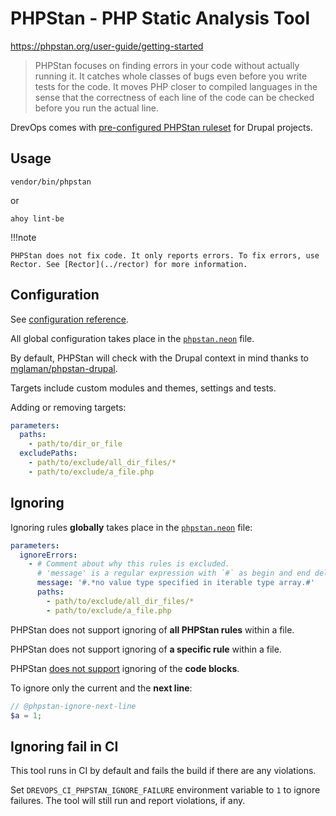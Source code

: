 # PHPStan - PHP Static Analysis Tool

https://phpstan.org/user-guide/getting-started

> PHPStan focuses on finding errors in your code without actually running it. It
> catches whole classes of bugs even before you write tests for the code. It
> moves
> PHP closer to compiled languages in the sense that the correctness of each
> line
> of the code can be checked before you run the actual line.

DrevOps comes with [pre-configured PHPStan ruleset](../../../../phpstan.neon)
for
Drupal projects.

## Usage

```shell
vendor/bin/phpstan
```

or

```shell
ahoy lint-be
```

!!!note

    PHPStan does not fix code. It only reports errors. To fix errors, use
    Rector. See [Rector](../rector) for more information.

## Configuration

See [configuration reference](https://phpstan.org/config-reference).

All global configuration takes place in
the [`phpstan.neon`](../../../../phpstan.neon)
file.

By default, PHPStan will check with the Drupal context in mind thanks to
[mglaman/phpstan-drupal](https://github.com/mglaman/phpstan-drupal).

Targets include custom modules and themes, settings and tests.

Adding or removing targets:

```yaml
parameters:
  paths:
    - path/to/dir_or_file
  excludePaths:
    - path/to/exclude/all_dir_files/*
    - path/to/exclude/a_file.php
```

## Ignoring

Ignoring rules **globally** takes place in
the [`phpstan.neon`](../../../../phpstan.neon) file:

```yaml
parameters:
  ignoreErrors:
    - # Comment about why this rules is excluded.
      # 'message' is a regular expression with `#` as begin and end delimiters.
      message: '#.*no value type specified in iterable type array.#'
      paths:
        - path/to/exclude/all_dir_files/*
        - path/to/exclude/a_file.php
```

PHPStan does not support ignoring of **all PHPStan rules** within a file.

PHPStan does not support ignoring of **a specific rule** within a file.

PHPStan [does not support](https://github.com/phpstan/phpstan/issues/4452)
ignoring of the **code blocks**.

To ignore only the current and the **next line**:

```php
// @phpstan-ignore-next-line
$a = 1;
```

## Ignoring fail in CI

This tool runs in CI by default and fails the build if there are any violations.

Set `DREVOPS_CI_PHPSTAN_IGNORE_FAILURE` environment variable to `1` to ignore
failures. The tool will still run and report violations, if any.
